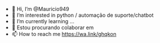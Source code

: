 - 👋 Hi, I’m @Mauricio949
- 👀 I’m interested in python / automação de suporte/chatbot
- 🌱 I’m currently learning ...
- 💞 Estou procurando colaborar em
- 📫 How to reach me https://wa.link/ghqkon



<!---
Mauricio949/Mauricio949 is a ✨ special ✨ repository because its `README.md` (this file) appears on your GitHub profile.
You can click the Preview link to take a look at your changes.
--->
